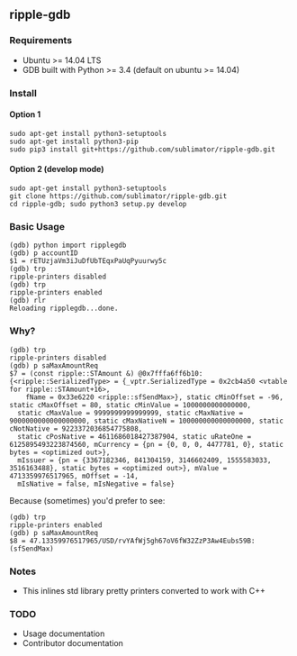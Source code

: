 ## ripple-gdb

### Requirements

* Ubuntu >= 14.04 LTS 
* GDB built with Python >= 3.4 (default on ubuntu >= 14.04)

### Install
#### Option 1

```
sudo apt-get install python3-setuptools
sudo apt-get install python3-pip
sudo pip3 install git+https://github.com/sublimator/ripple-gdb.git
```

#### Option 2 (develop mode)

```
sudo apt-get install python3-setuptools
git clone https://github.com/sublimator/ripple-gdb.git
cd ripple-gdb; sudo python3 setup.py develop
```

### Basic Usage

```
(gdb) python import ripplegdb
(gdb) p accountID
$1 = rETUzjaVm3iJuDfUbTEqxPaUqPyuurwy5c
(gdb) trp
ripple-printers disabled
(gdb) trp
ripple-printers enabled
(gdb) rlr
Reloading ripplegdb...done.
```

### Why?

```
(gdb) trp
ripple-printers disabled
(gdb) p saMaxAmountReq
$7 = (const ripple::STAmount &) @0x7fffa6ff6b10: {<ripple::SerializedType> = {_vptr.SerializedType = 0x2cb4a50 <vtable for ripple::STAmount+16>, 
    fName = 0x33e6220 <ripple::sfSendMax>}, static cMinOffset = -96, static cMaxOffset = 80, static cMinValue = 1000000000000000, 
  static cMaxValue = 9999999999999999, static cMaxNative = 9000000000000000000, static cMaxNativeN = 100000000000000000, static cNotNative = 9223372036854775808, 
  static cPosNative = 4611686018427387904, static uRateOne = 6125895493223874560, mCurrency = {pn = {0, 0, 0, 4477781, 0}, static bytes = <optimized out>}, 
  mIssuer = {pn = {3367182346, 841304159, 3146602409, 1555583033, 3516163488}, static bytes = <optimized out>}, mValue = 4713359976517965, mOffset = -14, 
  mIsNative = false, mIsNegative = false}
```

Because (sometimes) you'd prefer to see:

```
(gdb) trp
ripple-printers enabled
(gdb) p saMaxAmountReq
$8 = 47.13359976517965/USD/rvYAfWj5gh67oV6fW32ZzP3Aw4Eubs59B:(sfSendMax)
```

### Notes

* This inlines std library pretty printers converted to work with C++

### TODO

* Usage documentation
* Contributor documentation
